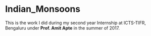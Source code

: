 # Indian_Monsoons
This is the work I did during my second year Internship at ICTS-TIFR, Bengaluru under **Prof. Amit Apte** in the summer of 2017. 
